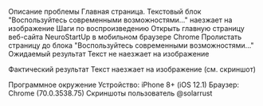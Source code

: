Описание проблемы
Главная страница. Текстовый блок "Воспользуйтесь современными возможностями..." наезжает на изображение
Шаги по воспроизведению
Открыть главную страницу веб-сайта NeuroStartUp в мобильном браузере Chrome
Пролистать страницу до блока "Воспользуйтесь современными возможностями..."
Ожидаемый результат
Текст не наезжает на изображение

Фактический результат
Текст наезжает на изображение (см. скриншот)

Программное окружение
Устройство: iPhone 8+ (iOS 12.1)
Браузер: Chrome (70.0.3538.75)
Скриншоты
пользователь @solarrust